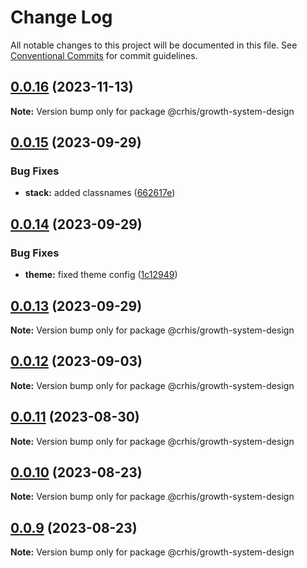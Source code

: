 # Change Log

All notable changes to this project will be documented in this file.
See [Conventional Commits](https://conventionalcommits.org) for commit guidelines.

## [0.0.16](https://github.com/Crhis35/gr-system-design/compare/@crhis/growth-system-design@0.0.15...@crhis/growth-system-design@0.0.16) (2023-11-13)

**Note:** Version bump only for package @crhis/growth-system-design

## [0.0.15](https://github.com/Crhis35/gr-system-design/compare/@crhis/growth-system-design@0.0.14...@crhis/growth-system-design@0.0.15) (2023-09-29)

### Bug Fixes

- **stack:** added classnames ([662617e](https://github.com/Crhis35/gr-system-design/commit/662617e8bbddec40dc197eb5decc68c478cbb7ea))

## [0.0.14](https://github.com/Crhis35/gr-system-design/compare/@crhis/growth-system-design@0.0.13...@crhis/growth-system-design@0.0.14) (2023-09-29)

### Bug Fixes

- **theme:** fixed theme config ([1c12949](https://github.com/Crhis35/gr-system-design/commit/1c129497d87cd60f8bbd23e43bca3ab9a34426c5))

## [0.0.13](https://github.com/Crhis35/gr-system-design/compare/@crhis/growth-system-design@0.0.12...@crhis/growth-system-design@0.0.13) (2023-09-29)

**Note:** Version bump only for package @crhis/growth-system-design

## [0.0.12](https://github.com/Crhis35/gr-system-design/compare/@crhis/growth-system-design@0.0.11...@crhis/growth-system-design@0.0.12) (2023-09-03)

**Note:** Version bump only for package @crhis/growth-system-design

## [0.0.11](https://github.com/Crhis35/gr-system-design/compare/@crhis/growth-system-design@0.0.10...@crhis/growth-system-design@0.0.11) (2023-08-30)

**Note:** Version bump only for package @crhis/growth-system-design

## [0.0.10](https://github.com/Crhis35/gr-system-design/compare/@crhis/growth-system-design@0.0.9...@crhis/growth-system-design@0.0.10) (2023-08-23)

**Note:** Version bump only for package @crhis/growth-system-design

## [0.0.9](https://github.com/Crhis35/gr-system-design/compare/@crhis/growth-system-design@0.0.8...@crhis/growth-system-design@0.0.9) (2023-08-23)

**Note:** Version bump only for package @crhis/growth-system-design
